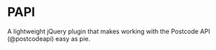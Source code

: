 PAPI
====

A lightweight jQuery plugin that makes working with the Postcode API (@postcodeapi) easy as pie.
